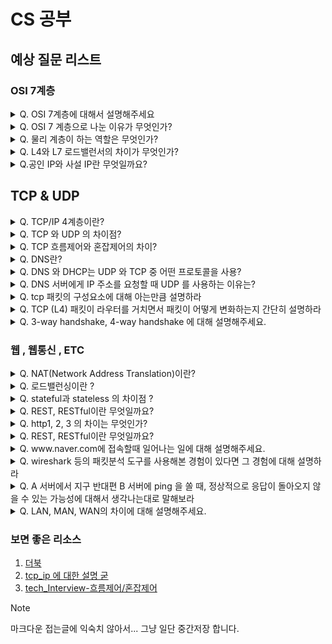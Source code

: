 # CS 공부
## 예상 질문 리스트

### OSI 7계층 
<details>
<summary> Q. OSI 7계층에 대해서 설명해주세요 </summary>

OSI 7계층이란, 네트워크 통신 과정을 물리, 데이터링크, 네트워크, 전송, 세션, 표현, 응용계층으로,  7개의 단계로 나눈 것을 의미합니다. 

- 순서
    - **송신** 7계층 > 1계층
    - **수신** 1계층 > 7계층

1. 물리계층 ex) 리피터, 케이블, 허브(공유기) 등
    - 전기적인 신호로 데이터를 변환해서 주고받으며, 데이터 전달의 역할만 합니다.
    - 물리 계층 데이터 단위 : BIT
        - **BIT** 는 0과 1로 나타내어지는 전기적 On/Off 상태를 의미한다.
    - 하드웨어 장비
        - 네트워크 어댑터 : 네트워크에 연결하여 통신하기위한 장치 (랜선 꽂는 곳)
        - 리피터 : 신호가 더 먼 거리에 다다를 수 있게 도와주는 장치
        - 허브 : 여러 대의 컴퓨터, 네트워크 장비를 연결하는 장치 (공유기)
        - 모뎀 : 신호변조기
2. 데이터 링크 계층 ex) 브릿지, 스위치 등
    - 물리계층으로 송수신 되는 정보를 관리하여 안전하게 전달되도록 도와주는 역할을 하며, **MAC 주소를 통해 통신**합니다.
    - 데이터 단위는 프레임입니다.
    - 대표 프로토콜 : Ethernet, SLIP, PPP, FDDI
    - ARP ( ADDRESS RESOLUTION PROTOCOL )
        - ARP란 네트워크 상에서 IP 주소를 MAC 주소로 대응시키기 위해 사용하는 프로토콜
        - 송신자와 수신자 사이 매우 많은 서버와 라우터들이 있어서 직접적으로 데이터를 전송할 수 없습니다. 비트( 0과 1)로 이루어진 전기적 신호는 MAC주소를 필요로하기 때문에 ARP가 필요합니다.

1. 네트워크 계층 ex) 라우터,IP
    - 데이터를 목적지까지 전달, 라우터로 경로를 선택해 IP 지정, 경로에 따라 패킷 전달 계층입니다.
    - 네트워크 계층의 데이터 단위는 **PACKETS** 입니다.
    - 대표 프로토콜 : IP, IPSec, ICMP, IGMP
    - **논리적 주소**를 사용 (IP주소)
    - 데이터를 목적지 호스트까지 빠르고 안전하게 전달하는 것을 **라우팅**이라고 합니다.
        - 라우터를 통해 이동할 경로를 선택하여 IP 주소를 지정하고, 해당 경로에 따라 패킷을 전달.
2. 전송 계층
    - 통신을 활성화 하기 위한 계층입니다. 두 지점간의 신뢰성있는 데이터를 주고받게 해주는 역할을 합니다.
        - 네트워크 양 끝단에서 통신을 수행하는 당사자 간의 단대단 연결을 제공한다. 데이터링크 계층과 유사하게 오류 제어, 흐름제어 등을 제공하는 면에서 비슷하다고 할 수 있지만 데이터링크 계층은 물리적으로 1:1 연결된 호스트 사이의 전송을 의미하고 전송계층은 논리적으로(네트워크 상에서) 1:1 연결된 호스트 사이의 전송을 의미합니다.
    - 데이터 단위 : **SEGMENTS**
    - 대표 프로토콜 : TCP, UDP, ENC, SCTP, DDCP
    - 데이터 전송을 위해서 Port 번호를 사용합니다.

1. 세션 계층
    - 통신을 위한 세션 관리, 연결 설정 및 해제, 동기화를 제공 하는 계층입니다.
    - 송신시: 데이터복구를 위한 동기점(대동기점, 소동기점) 생성
    - 수신시: 동기점 확인
    - 세션 계층의 데이터 단위는 **DATA**
2. 표현 계층
    - 전송하는 **데이터의 표현 방식**을 결정한다.
        - 파일 인코딩, 압축, 암호화 등
        - JPEG, MPEG, GIF, ASCII 등
    - 표현 계층의 단위는 **DATA**
3. 응용 계층 
    
    응용 프로세스와 직접 연결하여 일반적인 **응용 서비스를 수행합니다.**
    
    - 표현 계층의 단위는 **DATA** 이다.
    - 대표 프로토콜 : HTTP, FTP, IRC, SSH, DNS
    - 응용 계층 프로세스 간의 통신
        
        응용 계층 프로세스들 사이의 통신은 표현 계층이 제공하는 서비스, 즉 데이터의 형식을 정하고(format), 부호화하고(code), 암호화하고(encrypt), 압축하는 서비스를 통해 이루어진다.
        

7계층에서 1계층으로 갈수록 점점 헤더가 붙어 data가 늘어나고, 캡슐화(데이터를 묶는 행위) 됩니다.
</details>

<details>
<summary>Q. OSI 7 계층으로 나눈 이유가 무엇인가? </summary>
<div markdown="1">
통신이 일어나는 과정을 단계 별로 나누어 파악할 수 있습니다. 이때 각각의 계층은 독립적이기 때문에, 변경이나 업데이트가 필요할 때, 각각의 계층만 수정하면 되므로 유지보수나 개발이 용이합니다.

</div>
</details>


<details>
<summary>Q. 물리 계층이 하는 역할은 무엇인가? </summary>
<div markdown="1">
전기적인 신호로 데이터를 변환해서 주고받으며, 데이터 전달의 역할만 합니다.

</div>
</details>


<details>
<summary>Q. L4와 L7 로드밸런서의 차이가 무엇인가? </summary>

 - L4 로드밸런서는 OSI 7 계층 중 4 계층에서 동작하는 로드밸런서로, **주로 TCP 및 UDP 프로토콜을 기반으로 클라이언트와 서버 간의 트래픽을 분산**시킵니다. L4 로드밸런서는 클라이언트의 **IP 주소와 포트**, 서버의 IP 주소와 포트를 기반으로 로드밸런싱을 수행합니다.
- L7 로드밸런서는 7계층인 애플리케이션 계층에서 동작하는 로드 밸런서로, 주로 HTTP 및 HTTPS 프로토콜을 기반으로 클라이언트와 서버 간의 트래픽을 분산시킵니다. L7 로드밸런서는 요청 내용(URL, 헤더, 쿠키 등)을 기반으로 로드밸런싱을 수행합니다.

</details>


<details>
<summary>Q.공인 IP와 사설 IP란 무엇일까요? </summary>
<div markdown="1">
- 공인 IP
    
    - 전세계에서 유일한 IP로 ISP(인터넷 서비스 공급자)가 제공하는 IP주소
    - 외부에 공개되어 있기 때문에 인터넷에 연결된 다른 장비로부터 접근이 가능하다. 
    - 그에 따라 방화벽 등과 같은 보안 설정을 해주어야 한다.
    
- 사설 IP
    
    - 어떤 네트워크 안에서 사용되는 IP주소
    -  IPV4의 부족으로 인해 모든 네트워크가 공인 IP를 사용하는 것이 불가능하기 때문에 네트워크 안에서 라우터를 통해 할당받는 가상의 주소이다. 
    - 별도의 설정 없이는 외부에서 접근이 불가능하다.



</div>
</details>


## TCP & UDP


<details>
<summary>Q. TCP/IP 4계층이란? </summary>
<div markdown="1">
1. 링크 계층
	- osi 7계층에서는 이를 물리 계층과 데이터 링크 계층으로 나눈다.
	- 무선 lan 과 유선 lan 을 통해 0과 1로 이루어진 데이터를 보내는 계층
	- 실질적으로 데이터를 전달하는 계층이다.흔히 0과 1로 이루어진 데이터를 보내는 물리적인 계층을 의미한다.
2. 인터넷 계층
	- 인터넷 계층은 장치로부터 받은 네트워크 패킷을 IP 주소로 지정된 목적지로 전송하기 위해 사용되는 계층이다.
	- IP, ICMP가 여기에 속한다. 
	- 패킷을 수신해야 할 상대의 주소를 지정하여 데이터를 전달하기 때문에 상대방이 제대로 받았는지에 대해 보장하지 않는 비연결형적인 특징을 가지고 있다.
3. 전송 계층
	- 트랜스포트 계층은 송신자와 수신자를 연결하는 통신 서비스를 제공하며, 애플리케이션과 인터넷 계층 사이의 데이터가 전달될 때 중계 역할을 한다. 
	- TCP와 UDP가 이 층에 해당된다. 
	- 여기서 ==TCP(가상회선 패킷 교환방식)는== 패킷 사이의 순서를 보장하는 연결지향 프로토콜을 사용해 신뢰성을 확보한다. 
	- 반면 ==UDP(데이터그램 패킷 교환방식)==은 순서를 보장하지 않고 수신여부를 확인하지 않으며 단순히 데이터만 주고 받는 방식이다.
	- 여기서 TCP는 패킷들이 전송된 순서대로 도착하는 방식을 이용하는데 TCP가 신뢰성을 확보하는 이유는 `3-way handshake`라는 작업을 진행하기 때문이다.
4. 응용 계층 
	- 애플리케이션 계층은 응용 프로그램이 사용되는 프로토콜 계층이다. 이 층은 실질적으로 서비스가 사람들에게 제공되는 층이다. HTTP나 DNS가 이 층에 해당된다. 애플리케이션을 사장님에 비유하고 다른 층을 이해하기 쉽게 연관시켜보자.

</div>
</details>

<details>
<summary>Q. TCP 와 UDP 의 차이점? </summary>

- TCP는 Connection Oriented Protocol(연결 지향형 프로토콜)로, 신뢰성있는 데이터전송을 보장합니다.
- UDP는 Connectionless Protocol로 빠르지만 데이터의 유실 가능성이 존재하는 걸로 알고있습니다.
- 그래서 일반적인 경우, TCP를 사용하고 데이터가 유실되더라도 실시간성이 중요한 스트리밍방송, 통화 등에서는 UDP를 사용하는것으로 알고 있습니다.

[ 추가 지식 ]
#### **1) TCP 특징**

- 연결형 서비스로 가상 회선 방식을 제공한다.
- 3-way handshaking과정을 통해 연결을 설정하고 4-way handshaking을 통해 해제한다.
- 흐름 제어 및 혼잡 제어.
- 높은 신뢰성을 보장한다.
- UDP보다 속도가 느리다.
- 전이중(Full-Duplex), 점대점(Point to Point) 방식

#### **2) TCP 서버 특징** 

- 서버소켓은 연결만을 담당한다.
- 연결과정에서 반환된 클라이언트 소켓은 데이터의 송수신에 사용된다형 서비스로 가상 회선 방식을 제공한다.
- 서버와 클라이언트는 1대1로 연결된다.
- 스트림 전송으로 전송 데이터의 크기가 무제한이다.
- 패킷에 대한 응답을 해야하기 때문에(시간 지연, CPU 소모) 성능이 낮다.
- Streaming 서비스에 불리하다.(손실된 경우 재전송 요청을 하므로)

#### **3) UDP 특징**

- 비연결형 서비스로 데이터그램 방식을 제공한다
- 정보를 주고 받을 때 정보를 보내거나 받는다는 신호절차를 거치지 않는다.
- UDP헤더의 **CheckSum** 필드를 통해 최소한의 오류만 검출한다.
- 신뢰성이 낮다
- TCP보다 속도가 빠르다

#### **4) UDP 서버 특징** 

- UDP에는 연결 자체가 없어서(connect 함수 불필요) 서버 소켓과 클라이언트 소켓의 구분이 없다.
- 소켓 대신 IP를 기반으로 데이터를 전송한다.
- 서버와 클라이언트는 1대1, 1대N, N대M 등으로 연결될 수 있다.
- 데이터그램(메세지) 단위로 전송되며 그 크기는 65535바이트로, 크기가 초과하면 잘라서 보낸다.
- 흐름제어(flow control)가 없어서 패킷이 제대로 전송되었는지, 오류가 없는지 확인할 수 없다.
- 파일 전송과 같은 신뢰성이 필요한 서비스보다 성능이 중요시 되는 경우에 사용된다.

#### **5) UDP는 항상 신뢰성을 보장하지 않나요?**

- UDP도 신뢰성을 UDP자체에서 보장하지 않는 것 뿐이지, 개발자가 직접 신뢰성을 보장하도록 할 수 있습니다. HTTP/3의 경우,  UDP 기반의 QUIC이라는 프로토콜을 사용합니다. UDP 자체는 신뢰성을 보장하지 않지만, 추가적인 정의를 통해 신뢰성을 보장받을 수 있습니다.

|   |   |   |
|---|---|---|
|**프로토콜 종류**|**TCP**|**UDP**|
|연결 방식|연결형 서비스|비연결형 서비스|
|패킷 교환 방식|가상 회선 방식|데이터그램 방식|
|전송 순서|전송 순서 보장|전송 순서가 바뀔 수 있음|
|수신 여부 확인|수신 여부를 확인함|수신 여부를 확인하지 않음|
|통신 방식|1:1 통신|1:1 OR 1:N OR N:N 통신|
|신뢰성|높다.|낮다.|
|속도|느리다.|빠르다.|
</details>

<details>
<summary>Q. TCP 흐름제어와 혼잡제어의 차이?</summary>
<div markdown="1">

1) 패킷이란?
	1) 데이터를 여러 조각으로 나누어 전송할 때의 단위
2) tcp 는 어떻게 패킷을 추적 및 관리하는가?
	1) 각 패킷에 번호를 부여
3) 흐름 제어란?
	1) 송신측의 전송량 > 수신측의 전송량 일 경우, 발생할 문제를 예방하기 위한 제어
	2) 송신측의 패킷 전송량을 제어
	3) 송신측과 수신측의 데이터 처리 **속도 차이를 해결**하기 위한 기법
	
	**흐름 제어 기법 **
		Stop and Wait과 Sliding Window 기법이 있다. Stop and Wait은 전송한 패킷에 대해 확인 응답(ACK)을 받으면 다음 패킷을 전송하는 제어 기법이고, Sliding Window는 수신 측에서 설정한 윈도우 크기만큼 송신 측에서 확인 응답(ACK) 없이 패킷을 전송할 수 있게 하여 데이터 흐름을 동적으로 조절하는 제어 기법이다.

4) 혼잡 제어란 ?

	**혼잡 제어 기법 사용 이유** 
		송신 측에서 보내는 데이터의 양이 라우터가 처리할 수 있는 양을 초과하면 초과된 데이터는 라우터가 처리하지 못한다. 송신 측은 초과된 데이터를 손실 데이터로 간주하고 계속 재전송하여 네트워크를 혼잡하게 한다. 이런 상황을 예방하기 위해 송신 측의 전송 속도를 적절히 조절하는 혼잡 제어 기법이 사용된다. 대표적으로 AIMD, Slow Start, 빠른 재전송, 빠른 회복 등이 있다.


	[참고](https://steady-coding.tistory.com/507#google_vignette)
	
두 기능의 공통점은 송신자의 전송 속도를 제어함으로써 데이터 전송 시 오류를 줄이는 기능이라는 것입니다. 두 기능의 차이점은 **흐름 제어는 송수신 측 사이의 패킷 수를 제어하는 기능이고, 혼잡제어는 호스트와 라우터를 포함한 네트워크 내의 패킷 수를 조절하는 기능**이라는 것입니다.
</div>
</details>

<details>
<summary>Q. DNS란? </summary>
<div markdown="1">

DNS 는 도메인을 ip 주소로 변환하는 역할을 합니다.

</div>
</details>


<details>
<summary>Q. DNS 와 DHCP는 UDP 와 TCP 중 어떤 프로토콜을 사용?</summary>
<div markdown="1">

### DHCP
DHCP는 네트워크에 연결된 장치들에게 IP 주소와 같은 네트워크 구성 정보를 제공하는 프로토콜

OSI 에서 7계층에 속하며, UDP 프로토콜을 사용합니다. 

**DHCP는 어떻게 동작하나요?**

DHCP는 클라이언트와 서버 간의 통신을 통해 동작합니다. 클라이언트는 DHCP 서버에 IP 주소 할당을 요청하고, DHCP 서버는 IP 주소와 함께 클라이언트에게 필요한 추가 구성 정보(예: 서브넷 마스크, 기본 게이트웨이, DNS 서버 등)를 제공합니다.

**DHCP에서 UDP를 사용하는 이유가 무엇인가요?**

DHCP는 UDP(User Datagram Protocol)를 사용하는 이유는, UDP가 더 작은 오버헤드와 더 빠른 전송 속도를 가지고 있기 때문입니다. 또한, DHCP는 데이터 전송 중에 손실되더라도 재전송을 요구할 필요가 없는 데이터에 대한 신뢰성이 중요하지 않기 때문에 UDP를 선택합니다.

**DHCP의 유효기간은 얼마나 긴가요?**

DHCP의 유효기간은 DHCP 서버에서 설정된 값에 따라 다르지만, 일반적으로 몇 시간에서 몇 일까지인 경우가 많습니다. 이 기간이 지나면 클라이언트는 새로운 IP 주소 할당을 요청해야 합니다.


**내 컴퓨터에서 DHCP로 IP 요청 한 후에 어떻게 DHCP서버가 내 컴퓨터로 IP를 응답하는지 말해보세요**

클라이언트는 네트워크 부팅 시 DHCP 서버에 IP 주소 요청을 보내고, DHCP 서버는 DHCP DISCOVER 메시지를 보내어 응답합니다. 클라이언트는 DHCP 서버에서 받은 OFFER 메시지를 확인하고, ACCEPT 메시지를 보내어 IP 주소 할당을 요청합니다. DHCP 서버는 ACK 메시지를 보내어 클라이언트에게 IP 주소와 구성 정보를 제공합니다. 클라이언트는 이 정보를 사용하여 네트워크에 연결됩니다.

출처: [https://monicareport.tistory.com/661](https://monicareport.tistory.com/661) [개발자 쑥:티스토리]


#### DNS

기본적으로 UDP 프로토콜을 이용 하지만, 특수한 상황에서는 TCP 를 이용해서 조금 더 안정성을 보장하기도 합니다.
반면 http문서로 된 웹페이지는 신뢰성이 중요하기 때문에 udp보다 tcp를 사용한다고 합니다. 

</div>
</details>


<details>
<summary>Q. DNS 서버에게 IP 주소를 요청할 때 UDP 를 사용하는 이유는? </summary>
<div markdown="1">

UDP는 트랜스포트 계층 프로토콜이 할 수 있는 **최소 기능**으로 동작  
즉, 다중화/역다중화 기능과 간단한 오류 검사 기능을 제외하면 IP에 아무것도 추가하지 않는다.

그래서 애플리케이션 개발자가 TCP대신에 UDP를 선택한다면 애플리케이션은 거의 IP와 직접 통신하는 것

> tcp에 비해 다음과 같은 특징을 갖고 있기에 DNS서비스가 사용하기 적합하다.  
>   
>   

- 연결의 시작 과 끝 설정이 없다는 점만약 dns가 tcp위에서 동작한다면 많이 느려질 것.  
    반면 http문서로 된 웹페이지는 신뢰성이 중요하기 때문에 udp보다 tcp를 사용한다.
- **dns: 신뢰성<속도  
    웹페이지: 신뢰성>속도**
- tcp 는 데이터 전송을 시작하기 전에 3-way-handshake를 사용하는 반면에 udp는 형식적인 예비동작이 없다. 따라서 **연결 설정에 드는 비용이 없다.**
- 연결 상태를 유지 할 필요가 없다.반면 udp는 어떠한 정보도 기록하지 않고 유지할 필요가 없다.**도메인네임을 ip로 변경함으로 항상 많은 클라이언트를 수용하는 dns 서버에게는 연결상태를 유지 하지 않아 정보 기록을 최소화 하는 udp가 알맞다.**
- 따라서 특정 애플리케이션에 할당된 서버는 애플리케이션이 tcp보다 udp에서 동작할 때 **더 많은 클라이언트를 수용**할 수 있다.


</div>
</details>


<details>
<summary>Q. tcp 패킷의 구성요소에 대해 아는만큼 설명하라 </summary>
<div markdown="1">




</div>
</details>


<details>
<summary>Q. TCP (L4) 패킷이 라우터를 거치면서 패킷이 어떻게 변화하는지 간단히 설명하라 </summary>
<div markdown="1">


</div>
</details>

<details>
<summary>Q. 3-way handshake, 4-way handshake 에 대해 설명해주세요. </summary>
<div markdown="1">

#### 3-way handshake 
TCP는 정확한 전송을 보장해야 한다. 따라서 통신하기에 앞서, 논리적인 접속을 성립하기 위해 3 way handshake 과정을 진행한다.
1. 클라이언트가 서버에게 SYN 패킷을 보냄 (sequence : x)
    
2. 서버가 SYN(x)을 받고, 클라이언트로 받았다는 신호인 ACK와 SYN 패킷을 보냄 (sequence : y, ACK : x + 1)
    
3. 클라이언트는 서버의 응답은 ACK(x+1)와 SYN(y) 패킷을 받고, ACK(y+1)를 서버로 보냄
이렇게 3번의 통신이 완료되면 연결이 성립된다. (3번이라 3 way handshake인 것)


#### 4-way handshake 
1. 클라이언트는 서버에게 연결을 종료한다는 FIN 플래그를 보낸다.
    
2. 서버는 FIN을 받고, 확인했다는 ACK를 클라이언트에게 보낸다. (이때 모든 데이터를 보내기 위해 CLOSE_WAIT 상태가 된다)
    
3. 데이터를 모두 보냈다면, 연결이 종료되었다는 FIN 플래그를 클라이언트에게 보낸다.
    
4. 클라이언트는 FIN을 받고, 확인했다는 ACK를 서버에게 보낸다. (아직 서버로부터 받지 못한 데이터가 있을 수 있으므로 TIME_WAIT을 통해 기다린다.)
    

- 서버는 ACK를 받은 이후 소켓을 닫는다 (Closed)
    
- TIME_WAIT 시간이 끝나면 클라이언트도 닫는다 (Closed)


</div>
</details>




### 웹 , 웹통신 , ETC 


<details>
<summary>Q. NAT(Network Address Translation)이란? </summary>
<div markdown="1">

NAT는 Network Address Translation의 줄임말로, 직역하자면 네트워크 주소 변환이다. 이러한 NAT는 IPv4의 주소 부족으로 인해 도입되었다

</div>
</details>

<details>
<summary>Q.  로드밸런싱이란 ?</summary>
<div markdown="1">

**한 곳의 서버에 트래픽이 몰리는 것을 방지하고 여러 서버에 적절히 분산시켜주는 기술이 바로 로드 밸런싱**

우리가 보통 OSI 7계층이라고 부르는 계층에는 제일 아래인 물리계층부터 응용계층까지 있고

그 중 4번째 계층인 **전송계층을 L4** / 7번째 계층인 **응용계층을 L7** 라고 합니다.

</div>
</details>

<details>
<summary>Q. stateful과 stateless 의 차이점 ?</summary>
<div markdown="1">

||Stateless|Stateful|
|---|---|---|
|정의|클라이언트의 요청에 따른 응답만 처리하는 네트워크 프로토콜|세션이 종료될 때까지, 클라이언트의 세션 정보를 저장하는 네트워크 프로토콜|
|예시|HTTP, UDP, DNS 등|TCP, FTP, Telnet 등|
|설계|세션정보관리를 클라이언트가 담당하므로, 경우에 따라 JWT같은 방식이 필요할 수 있으며, 비교적 간단한 설계가 가능|캐시서버가 별도로 필요할 수 있으며 서버에서 세션을 관리하기 때문에 난이도 있는 구현이 필요|
|관리|서버에서는 단순한 응답만을 처리하기에 추후 확장에 용이함|서버에서 세션을 직접 저장하고 있기 때문에 확장이 까다로움|

</div>
</details>

<details>
<summary>Q. REST, RESTful이란 무엇일까요?</summary>
<div markdown="1">


</div>
</details>


<details>
<summary>Q. http1, 2, 3 의 차이는 무엇인가?</summary>
<div markdown="1">


</div>
</details>

<details>
<summary>Q. REST, RESTful이란 무엇일까요?</summary>
<div markdown="1">



</div>
</details>


<details>
<summary>Q. www.naver.com에 접속할때 일어나는 일에 대해 설명해주세요.</summary>
<div markdown="1">




</div>
</details>



<details>
<summary>Q. wireshark 등의 패킷분석 도구를 사용해본 경험이 있다면 그 경험에 대해 설명하라</summary>
<div markdown="1">


</div>
</details>

<details>
<summary>Q.  A 서버에서 지구 반대편 B 서버에 ping 을 쏠 때, 정상적으로 응답이 돌아오지 않을 수 있는 가능성에 대해서 생각나는대로 말해보라 </summary>
<div markdown="1">


</div>
</details>

<details>
<summary>Q. LAN, MAN, WAN의 차이에 대해 설명해주세요.</summary>
<div markdown="1">


</div>
</details>


### 보면 좋은 리소스

1. [더북](https://thebook.io/080326/0083/)
2. [tcp_ip 에 대한 설명 굳](https://land-turtler.tistory.com/154)
3. [tech_Interview-흐름제어/혼잡제어](https://gyoogle.dev/blog/computer-science/network/%ED%9D%90%EB%A6%84%EC%A0%9C%EC%96%B4%20&%20%ED%98%BC%EC%9E%A1%EC%A0%9C%EC%96%B4.html)




> [!NOTE]
> 마크다운 접는글에 익숙치 않아서... 그냥 일단 중간저장 합니다.
